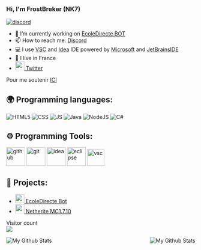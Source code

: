 ### Hi, I'm FrostBreker (NK7)

[![discord](https://discord.com/widget?id=830547170980921346&theme=dark)](https://discord.gg/QHqYVuBpF4)
- 🔭 I’m currently working on [EcoleDirecte BOT](https://ecole-directe-site.herokuapp.com/)
- 📫 How to reach me: [Discord](https://discord.gg/QHqYVuBpF4)
- 💻 I use [VSC](https://code.visualstudio.com/) and [Idea](https://www.jetbrains.com/fr-fr/idea/) IDE powered by [Microsoft](https://visualstudio.microsoft.com/fr/) and [JetBrainsIDE](https://www.jetbrains.com/fr-fr/)
- 🥖 I live in France
- [<img src="https://zupimages.net/up/19/34/5qd1.png" width="24"/> Twitter](https://twitter.com/FrostBreker)

Pour me soutenir [ICI](https://www.paypal.com/paypalme/frostbrekerdev)


## 🌍 Programming languages:
<p>
  <img alt="HTML5" src="https://img.shields.io/badge/-HTML5-E34F26?style=flat-square&logo=html5&logoColor=white" />
  <img alt="CSS" src="https://img.shields.io/badge/-CSS-00A6FF?style=flat-square&logo=css3&logoColor=white" />
  <img alt="JS" src="https://img.shields.io/badge/-Javascript-FFEE00?style=flat-square&logo=javascript&logoColor=black" />
  <img alt="Java" src="https://img.shields.io/badge/-Java-EA770A?style=flat-square&logo=&logoColor=lightblueg" />
  <img alt="NodeJS" src="https://img.shields.io/badge/-NodeJS-43853D?style=flat-square&logo=Node.js&logoColor=white" />
  <img alt="C#" src="https://img.shields.io/badge/-CSharp-B900FF?style=flat-radius&logo=&logoColor=lightblueg" />
</p>

## ⚙️ Programming Tools:
<p>
  <img alt="github" width="50px" src="https://raw.githubusercontent.com/coderjojo/coderjojo/master/img/github.svg"/>
    <img alt="git" width="50px" src="https://upload.wikimedia.org/wikipedia/commons/thumb/3/3f/Git_icon.svg/97px-Git_icon.svg.png"/ >
  <img alt="idea" width="50px" src="https://zupimages.net/up/21/20/5wyw.png"/>
    <img alt="eclipse" width="50px" src="https://zupimages.net/up/21/20/j81o.png"/>
    <img alt="vsc" width="45px" src="https://zupimages.net/up/21/07/wp8q.png"/>
</p>
  
## 🚩 Projects:
- [<img src="https://zupimages.net/up/21/20/npla.png" width="24"/> EcoleDirecte Bot](https://github.com/FrostBreker/EDBot)
- [<img src="https://zupimages.net/up/21/20/x2gt.png" width="24"/> Netherite MC1.7.10](https://github.com/FrostBreker/Netherite-1.7.10)


<p align="left"> 
  Visitor count<br>
  <img src="https://profile-counter.glitch.me/FrostBreker/count.svg" />
</p>
<img align="left" alt="My Github Stats" src="https://my-card-stats.vercel.app/api/top-langs/?username=FrostBreker&layout=compact" />
<img align="right" alt="My Github Stats" src="https://my-card-stats.vercel.app/api?username=FrostBreker&show_icons=true&hide_border=true" />
